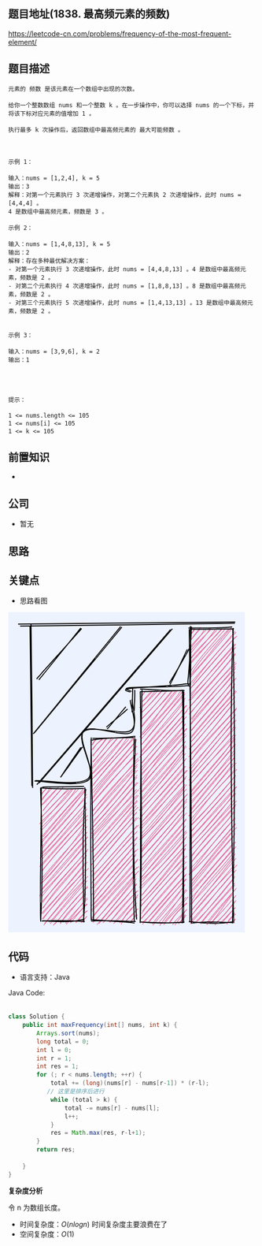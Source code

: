 
## 题目地址(1838. 最高频元素的频数)

https://leetcode-cn.com/problems/frequency-of-the-most-frequent-element/

## 题目描述

```
元素的 频数 是该元素在一个数组中出现的次数。

给你一个整数数组 nums 和一个整数 k 。在一步操作中，你可以选择 nums 的一个下标，并将该下标对应元素的值增加 1 。

执行最多 k 次操作后，返回数组中最高频元素的 最大可能频数 。

 

示例 1：

输入：nums = [1,2,4], k = 5
输出：3
解释：对第一个元素执行 3 次递增操作，对第二个元素执 2 次递增操作，此时 nums = [4,4,4] 。
4 是数组中最高频元素，频数是 3 。

示例 2：

输入：nums = [1,4,8,13], k = 5
输出：2
解释：存在多种最优解决方案：
- 对第一个元素执行 3 次递增操作，此时 nums = [4,4,8,13] 。4 是数组中最高频元素，频数是 2 。
- 对第二个元素执行 4 次递增操作，此时 nums = [1,8,8,13] 。8 是数组中最高频元素，频数是 2 。
- 对第三个元素执行 5 次递增操作，此时 nums = [1,4,13,13] 。13 是数组中最高频元素，频数是 2 。


示例 3：

输入：nums = [3,9,6], k = 2
输出：1


 

提示：

1 <= nums.length <= 105
1 <= nums[i] <= 105
1 <= k <= 105
```

## 前置知识

-

## 公司

- 暂无

## 思路

## 关键点

- 思路看图

![图片](../image/1838.png)

## 代码

- 语言支持：Java

Java Code:


```java

class Solution {
    public int maxFrequency(int[] nums, int k) {
        Arrays.sort(nums);
        long total = 0;
        int l = 0;
        int r = 1;
        int res = 1;
        for (; r < nums.length; ++r) {
            total += (long)(nums[r] - nums[r-1]) * (r-l);
           // 这里是排序后进行
            while (total > k) {
                total -= nums[r] - nums[l];
                l++;
            }
            res = Math.max(res, r-l+1);
        }
        return res;

    }
}

```



**复杂度分析**

令 n 为数组长度。

- 时间复杂度：$O(nlogn)$  时间复杂度主要浪费在了
- 空间复杂度：$O(1)$
